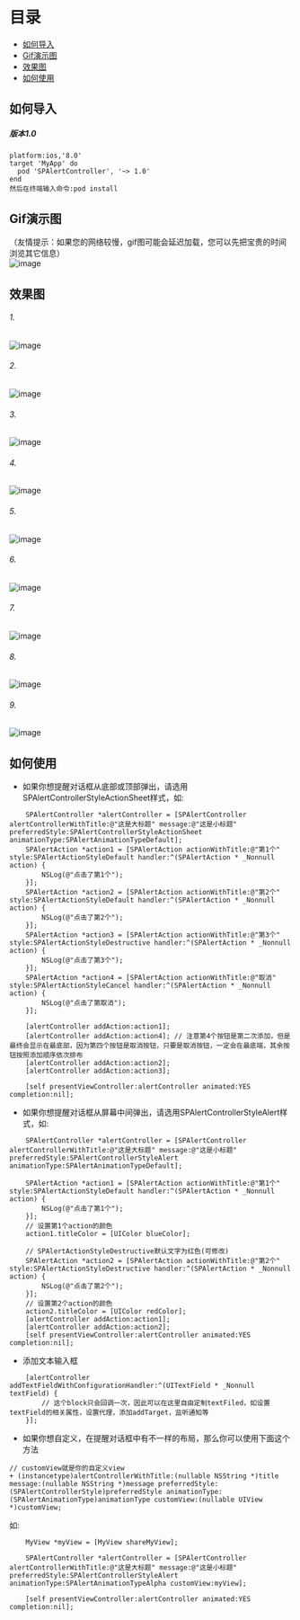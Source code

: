 
# 目录
* [如何导入](#如何导入)
* [Gif演示图](#gif演示图)  
* [效果图](#效果图)
* [如何使用](#如何使用)

## 如何导入
##### 版本1.0
```
platform:ios,'8.0'
target 'MyApp' do
  pod 'SPAlertController', '~> 1.0'
end
然后在终端输入命令:pod install 
```
## Gif演示图
（友情提示：如果您的网络较慢，gif图可能会延迟加载，您可以先把宝贵的时间浏览其它信息）
<br>![image](https://github.com/SPStore/SPAlertController/blob/master/PreImages/SPAlertController.gif)
## 效果图
###### 1.
![image](https://github.com/SPStore/SPAlertController/blob/master/PreImages/3006981-565e263954a40e50.jpg)
###### 2.
![image](https://github.com/SPStore/SPAlertController/blob/master/PreImages/3006981-6986ab0f6619715d.jpg)
###### 3.
![image](https://github.com/SPStore/SPAlertController/blob/master/PreImages/3006981-9f2f51972e69c502.jpg)
###### 4.
![image](https://github.com/SPStore/SPAlertController/blob/master/PreImages/3006981-67e8ea700d3711ad.jpg)
###### 5.
![image](https://github.com/SPStore/SPAlertController/blob/master/PreImages/3006981-dc96f2f9e50f6ba8.jpg)
###### 6.
![image](https://github.com/SPStore/SPAlertController/blob/master/PreImages/3006981-58b49fe452c435c8.jpg)
###### 7.
![image](https://github.com/SPStore/SPAlertController/blob/master/PreImages/6D8ADCBCD9BA9CD455B48711CCBB88E6.jpg)
###### 8.
![image](https://github.com/SPStore/SPAlertController/blob/master/PreImages/3006981-3974cfeac8a9016b.jpg)
###### 9.
![image](https://github.com/SPStore/SPAlertController/blob/master/PreImages/3006981-d77afa589120fca6.jpg)

## 如何使用
* 如果你想提醒对话框从底部或顶部弹出，请选用SPAlertControllerStyleActionSheet样式，如:
```
    SPAlertController *alertController = [SPAlertController alertControllerWithTitle:@"这是大标题" message:@"这是小标题" preferredStyle:SPAlertControllerStyleActionSheet animationType:SPAlertAnimationTypeDefault];
    SPAlertAction *action1 = [SPAlertAction actionWithTitle:@"第1个" style:SPAlertActionStyleDefault handler:^(SPAlertAction * _Nonnull action) {
        NSLog(@"点击了第1个");
    }];
    SPAlertAction *action2 = [SPAlertAction actionWithTitle:@"第2个" style:SPAlertActionStyleDefault handler:^(SPAlertAction * _Nonnull action) {
        NSLog(@"点击了第2个");
    }];
    SPAlertAction *action3 = [SPAlertAction actionWithTitle:@"第3个" style:SPAlertActionStyleDestructive handler:^(SPAlertAction * _Nonnull action) {
        NSLog(@"点击了第3个");
    }];
    SPAlertAction *action4 = [SPAlertAction actionWithTitle:@"取消" style:SPAlertActionStyleCancel handler:^(SPAlertAction * _Nonnull action) {
        NSLog(@"点击了第取消");
    }];
    
    [alertController addAction:action1];
    [alertController addAction:action4]; // 注意第4个按钮是第二次添加，但是最终会显示在最底部，因为第四个按钮是取消按钮，只要是取消按钮，一定会在最底端，其余按钮按照添加顺序依次排布
    [alertController addAction:action2];
    [alertController addAction:action3];
    
    [self presentViewController:alertController animated:YES completion:nil];
```
* 如果你想提醒对话框从屏幕中间弹出，请选用SPAlertControllerStyleAlert样式，如:
```
    SPAlertController *alertController = [SPAlertController alertControllerWithTitle:@"这是大标题" message:@"这是小标题" preferredStyle:SPAlertControllerStyleAlert animationType:SPAlertAnimationTypeDefault];

    SPAlertAction *action1 = [SPAlertAction actionWithTitle:@"第1个" style:SPAlertActionStyleDefault handler:^(SPAlertAction * _Nonnull action) {
        NSLog(@"点击了第1个");
    }];
    // 设置第1个action的颜色
    action1.titleColor = [UIColor blueColor];
    
    // SPAlertActionStyleDestructive默认文字为红色(可修改)
    SPAlertAction *action2 = [SPAlertAction actionWithTitle:@"第2个" style:SPAlertActionStyleDestructive handler:^(SPAlertAction * _Nonnull action) {
        NSLog(@"点击了第2个");
    }];
    // 设置第2个action的颜色
    action2.titleColor = [UIColor redColor];
    [alertController addAction:action1];
    [alertController addAction:action2];
    [self presentViewController:alertController animated:YES completion:nil];
```
* 添加文本输入框
```
    [alertController addTextFieldWithConfigurationHandler:^(UITextField * _Nonnull textField) {
        // 这个block只会回调一次，因此可以在这里自由定制textFiled，如设置textField的相关属性，设置代理，添加addTarget，监听通知等
    }];
```
* 如果你想自定义，在提醒对话框中有不一样的布局，那么你可以使用下面这个方法
```
// customView就是你的自定义view
+ (instancetype)alertControllerWithTitle:(nullable NSString *)title message:(nullable NSString *)message preferredStyle:(SPAlertControllerStyle)preferredStyle animationType:(SPAlertAnimationType)animationType customView:(nullable UIView *)customView;

```
如:
```
    MyView *myView = [MyView shareMyView];
    
    SPAlertController *alertController = [SPAlertController alertControllerWithTitle:@"这是大标题" message:@"这是小标题" preferredStyle:SPAlertControllerStyleAlert animationType:SPAlertAnimationTypeAlpha customView:myView];
    
    [self presentViewController:alertController animated:YES completion:nil];
```
        

